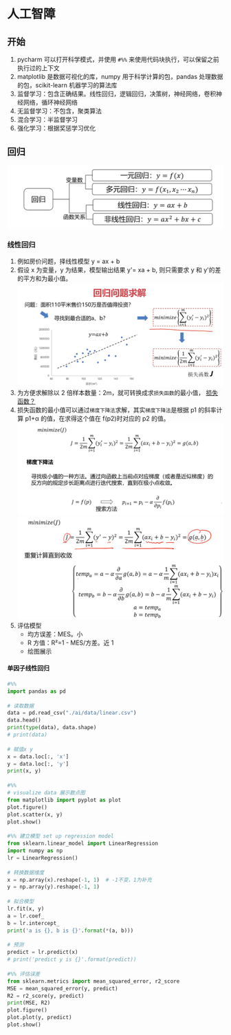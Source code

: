 # 人工智障

## 开始

1. pycharm 可以打开科学模式，并使用 `#%%` 来使用代码块执行，可以保留之前执行过的上下文
2. matplotlib 是数据可视化的库，numpy 用于科学计算的包，pandas 处理数据的包，scikit-learn 机器学习的算法库
3. 监督学习：包含正确结果。线性回归，逻辑回归，决策树，神经网络，卷积神经网络，循环神经网络
4. 无监督学习：不包含，聚类算法
5. 混合学习：半监督学习
6. 强化学习：根据奖惩学习优化

## 回归

![回归](./images/回归1.png)

### 线性回归

1. 例如房价问题，择线性模型 y = ax + b
2. 假设 x 为变量，y 为结果，模型输出结果 y'= xa + b, 则只需要求 y 和 y'的差的平方和为最小值。
   ![回归](./images/回归2.png)
3. 为方便求解除以 2 倍样本数量：2m，就可转换成求`损失函数`的最小值， [损失函数？](https://zhuanlan.zhihu.com/p/58883095)
4. 损失函数的最小值可以通过`梯度下降法`求解，其实`梯度下降法`是根据 p1 的斜率计算 p1+α 的值，在求得这个值在 f(p2)时对应的 p2 的值。
   ![回归](./images/回归3.png)
   ![回归](./images/回归4.png)
5. 评估模型
    - 均方误差：MES。小
    - R 方值：R²=1 - MES/方差。近 1
    - 绘图展示

#### 单因子线性回归

```python
#%%
import pandas as pd

# 读取数据
data = pd.read_csv("./ai/data/linear.csv")
data.head()
print(type(data), data.shape)
# print(data)

# 赋值x y
x = data.loc[:, 'x']
y = data.loc[:, 'y']
print(x, y)

#%%
# visualize data 展示散点图
from matplotlib import pyplot as plot
plot.figure()
plot.scatter(x, y)
plot.show()

#%% 建立模型 set up regression model
from sklearn.linear_model import LinearRegression
import numpy as np
lr = LinearRegression()

# 转换数据维度
x = np.array(x).reshape(-1, 1)  # -1不变，1为补充
y = np.array(y).reshape(-1, 1)

# 拟合模型
lr.fit(x, y)
a = lr.coef_
b = lr.intercept_
print('a is {}, b is {}'.format(*(a, b)))

# 预测
predict = lr.predict(x)
# print('predict y is {}'.format(predict))

#%% 评估误差
from sklearn.metrics import mean_squared_error, r2_score
MSE = mean_squared_error(y, predict)
R2 = r2_score(y, predict)
print(MSE, R2)
plot.figure()
plot.plot(y, predict)
plot.show()
```
